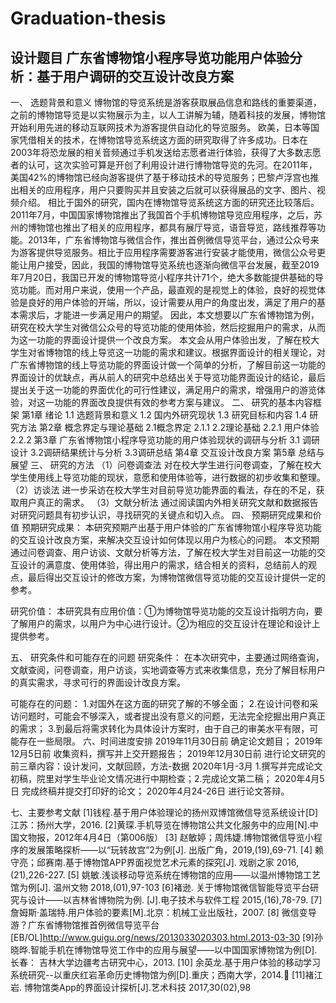 # Graduation-thesis
## 设计题目 广东省博物馆小程序导览功能用户体验分析：基于用户调研的交互设计改良方案
一、	选题背景和意义
博物馆的导览系统是游客获取展品信息和路线的重要渠道，之前的博物馆导览是以实物展示为主，以人工讲解为辅，随着科技的发展，博物馆开始利用先进的移动互联网技术为游客提供自动化的导览服务。
欧美，日本等国家凭借相关的技术，在博物馆导览系统这方面的研究取得了许多成功。日本在2003年将恐龙展的相关音频通过手机发送给志愿者进行体验，获得了大多数志愿者的认可，这次实验可算是开创了利用设计进行博物馆导览的先河。在2011年，美国42%的博物馆已经向游客提供了基于移动技术的导览服务；巴黎卢浮宫也推出相关的应用程序，用户只要购买并且安装之后就可以获得展品的文字、图片、视频介绍。
相比于国外的研究，国内在博物馆导览系统这方面的研究还比较落后。2011年7月，中国国家博物馆推出了我国首个手机博物馆导览应用程序，之后，苏州的博物馆也推出了相关的应用程序，都具有展厅导览，语音导览，路线推荐等功能。2013年，广东省博物馆与微信合作，推出首例微信导览平台，通过公众号来为游客提供导览服务。相比于应用程序需要游客进行安装才能使用，微信公众号更能让用户接受，因此，我国的博物馆导览系统也逐渐向微信平台发展，截至2019年7月20日，我国已开发的博物馆导览小程序共计71个，绝大多数能提供基础的导览功能。而对用户来说，使用一个产品，最直观的是视觉上的体验，良好的视觉体验是良好的用户体验的开端，所以，设计需要从用户的角度出发，满足了用户的基本需求后，才能进一步满足用户的期望。
因此，本文想要以广东省博物馆为例，研究在校大学生对微信公众号的导览功能的使用体验，然后挖掘用户的需求，从而为这一功能的界面设计提供一个改良方案。
本文会从用户体验出发，了解在校大学生对省博物馆的线上导览这一功能的需求和建议。根据界面设计的相关理论，对广东省博物馆的线上导览功能的界面设计做一个简单的分析，了解目前这一功能的界面设计的优缺点，再从前人的研究中总结出关于导览功能界面设计的结论，最后提出关于这一功能的界面优化的可行性建议，满足用户的需求，增强用户的游览体验，对这一功能的界面改良提供有效的参考方案与建议。
二、	研究的基本内容框架
第1章 绪论
1.1 选题背景和意义
1.2 国内外研究现状
1.3 研究目标和内容
1.4 研究方法
第2章 概念界定与理论基础
2.1概念界定
   2.1.1
2.2理论基础
   2.2.1 用户体验
   2.2.2
第3章 广东省博物馆小程序导览功能的用户体验现状的调研与分析
  3.1 调研设计
  3.2调研结果统计与分析
  3.3调研总结
第4章 交互设计改良方案
第5章 总结与展望
三、	研究的方法
（1）问卷调查法
对在校大学生进行问卷调查，了解在校大学生使用线上导览功能的现状，意愿和使用体验等，进行数据的初步收集和整理。
（2）访谈法
进一步采访在校大学生对目前导览功能界面的看法，存在的不足，获取用户真正的需求。
（3）文献分析法
通过阅读国内外相关研究文献和数据报告对研究问题具有初步认识，寻找研究的关键点和切入点。
四、	预期研究成果和价值
预期研究成果：
本研究预期产出基于用户体验的广东省博物馆小程序导览功能的交互设计改良方案，来解决交互设计如何体现以用户为核心的问题。
本文预期通过问卷调查、用户访谈、文献分析等方法，了解在校大学生对目前这一功能的交互设计的满意度、使用体验，得出用户的需求，结合相关的资料，总结前人的观点，最后得出交互设计的修改方案，为博物馆微信导览功能的交互设计提供一定的参考。

研究价值：
本研究具有应用价值：①为博物馆导览功能的交互设计指明方向，要了解用户的需求，以用户为中心进行设计。②为相应的交互设计在理论和设计上提供参考。

五、	研究条件和可能存在的问题
研究条件：
在本次研究中，主要通过网络查询，文献查阅，问卷调查，用户访谈，实地调查等方式来收集信息，充分了解目标用户的真实需求，寻求可行的界面设计改良方案。

可能存在的问题：
1.对国外在这方面的研究了解的不够全面；
2.在设计问卷和采访问题时，可能会不够深入，或者提出没有意义的问题，无法完全挖掘出用户真正的需求；
3.到最后将需求转化为具体设计方案时，由于自己的审美水平有限，可能存在一些局限。
六、时间进度安排
2019年11月30日前 确定论文题目；
2019年12月5日前  收集资料，撰写并上交开题报告；
2019年12月30日前 进行论文研究的前三章内容：设计发问，文献回顾，方法-数据
2020年1月-3月  1.撰写并完成论文初稿，院里对学生毕业论文情况进行中期检查；2.完成论文第二稿；
2020年4月5日 完成终稿并提交打印好的论文；
2020年4月24-26日 进行论文答辩。

七、主要参考文献
[1]钱程.基于用户体验理论的扬州双博馆微信导览系统设计[D]江苏：扬州大学，2016.
[2]黄琛.手机导览在博物馆公共文化服务中的应用[N].中国文物报，2012年4月4日（第006版）
[3] 赵敏婷；周炜婕.博物馆微信导览小程序的发展策略探析——以“玩转故宫”2为例[J]. 出版广角，2019,(19),69-71.
[4] 赖守亮；邱赛南.基于博物馆APP界面视觉艺术元素的探究[J]. 戏剧之家 2016,(21),226-227.
[5] 姚敏.浅谈移动导览系统在博物馆的应用——以温州博物馆工艺馆为例[J]. 温州文物 2018,(01),97-103
[6]褚逊. 关于博物馆微信智能导览平台研究与设计——以吉林省博物院为例. [J].电子技术与软件工程 2015,(16),78-79.
[7]詹姆斯·盖瑞特.用户体验的要素[M].北京：机械工业出版社，2007.
[8] 微信变导游？广东省博物馆推首例微信导览平台 
[EB/OL]http://www.guigu.org/news/2013033020303.html.2013-03-30
[9]孙晓晔.智能手机在博物馆导览工作中的应用与展望——以中国国家博物馆为例[D].长春： 吉林大学边疆考古研究中心，2013.
[10] 余英龙.基于用户体验的移动学习系统研究--以重庆红岩革命历史博物馆为例[D].重庆；西南大学，2014.
[11]褚江岩. 博物馆类App的界面设计探析[J].艺术科技 2017,30(02),98

